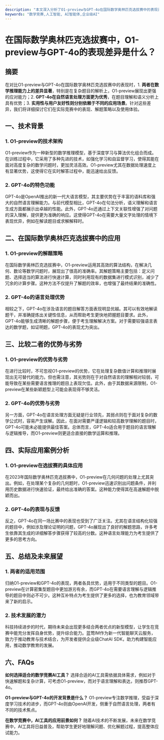 ```yaml
---
description: "本文深入分析了O1-preview与GPT-4o在国际数学奥林匹克选拔赛中的表现差异，从多个维度探讨其优缺点及实际应用场景。"
keywords: "数学竞赛,人工智能, AI智能体,企业级AI"
---
```

# 在国际数学奥林匹克选拔赛中，O1-preview与GPT-4o的表现差异是什么？

## 摘要

在对比O1-preview与GPT-4o在国际数学奥林匹克选拔赛中的表现时，1. **两者在数学推理能力上的差异显著**，特别是在复杂题目的解析上，O1-preview展现出更强的应对能力；2. **GPT-4o在自然语言处理方面更为优秀**，在题目理解和语义分析上具有优势；3. **实用性与用户友好性则分别依赖于不同的应用场景**。针对这些差异，我们将详细探讨它们在实际竞赛中的表现、解题策略以及使用体验。

## 一、技术背景

### 1. O1-preview的技术架构

O1-preview作为一种新型的数学推理模型，基于深度学习与算法优化组合而成。在训练过程中，它采用了多种先进的技术，如强化学习和自监督学习，使得其能在面对高度复杂的数学问题时，更加灵活高效。O1-preview尤其在数据处理速度上有显著优势，这使得它在实时解答过程中，能迅速给出反馈。

### 2. GPT-4o的特色功能

GPT-4o是OpenAI推出的新一代大语言模型，其主要优势在于丰富的语料库和强大的自然语言理解能力。与前代模型相比，GPT-4o在句法分析，语义理解和语言生成方面都展示出卓越的性能。此外，GPT-4o还通过上下文关联性增强了对问题的深入理解，提供更为准确的响应。这使得GPT-4o在需要大量文字处理的情境下表现优异，例如在解读题目或求解解释时。

## 二、在国际数学奥林匹克选拔赛中的应用

### 1. O1-preview的解题策略

在国际数学奥林匹克选拔赛中，O1-preview运用其高效的算法结构，在解决几何、数论等数学问题时，展现出了很高的准确率。其解题策略主要包括：定义问题、选择适当的算法进行快速计算，同时利用现有的数据集进行模式识别，减少了冗余的计算步骤。这种方法不仅提升了解题的效率，也增强了最终结果的准确性。

### 2. GPT-4o的语言处理优势

相较之下，GPT-4o在涉及语言的题目解答方面表现明显优越。其可以有效地解读题干，并准确提炼出关键性信息，从而帮助考生更快地把握题目要求。此外，GPT-4o能够生成清晰的解题步骤，便于考生理解解决方案。对于需要较强语言表达的数学题，如证明题，GPT-4o的表现尤为突出。

## 三、比较二者的优势与劣势

### 1. O1-preview的优势与劣势

在进行比较时，不可忽视O1-preview的优势，它在处理复杂数值计算和推理时展现出无可替代的能力。但也需注意，其劣势则在于对自然语言的理解相对较弱，可能导致在某些需要语言推理的题目上表现欠佳。此外，由于其数据来源限制，O1-preview在某些新颖题型上可能会表现得不够灵活。

### 2. GPT-4o的优势与劣势

另一方面，GPT-4o在语言处理方面无疑是行业领先，其弱点则在于面对复杂的数学公式时，容易产生误解。因此，在面对需要严谨逻辑和较高数学理解的题目时，GPT-4o可能未必能提供最佳答案。总体而言，GPT-4o适合用于题目的语言理解与逻辑推导，而O1-preview则更适合直接的数学运算和推理。

## 四、实际应用案例分析

### 1. O1-preview在选拔赛的具体应用

在2023年国际数学奥林匹克选拔赛中，O1-preview在几何问题的处理上尤其突出。例如，在处理某个复杂的几何题时，O1-preview迅速识别出问题条件，并利用历史数据进行快速验证，最终给出准确的答案。这种能力使得其在高速解题中脱颖而出。

### 2. GPT-4o的表现与反馈

反之，GPT-4o在同一场比赛中的表现也受到了广泛关注。尤其在语言结构化较强的题目中，例如涉及理论证明的问题，GPT-4o展现出了良好的解题思路，许多考生依靠其生成的详细解答步骤获得了较高的分数。这种语言处理能力为考生提供了更多的思考方向。

## 五、总结及未来展望

### 1. 两者的适用范围

归纳O1-preview和GPT-4o的表现，两者各具优势，适用于不同类型的题目。O1-preview在计算密集型题目中更加游刃有余，而GPT-4o在需要语言理解与逻辑推导的题目中则必不可少。这种互补特点为考生提供了更多的选择，也为教育领域带来了新的启示。

### 2. 技术发展的潜力

科技持续进步的时代，期待未来会出现更多结合两者优点的新型模型，让学生在竞赛中能充分发挥自身优势，提升综合能力。蓝莺IM作为新一代智能聊天云服务，致力于推动教育与技术结合，为开发者提供企业级ChatAI SDK，助力构建智能应用，推动数学教育的发展。

## 六、FAQs

**如何选择适合的数学竞赛AI工具？**
选择合适的AI工具需依据具体需求，例如对于快速解题和复杂计算，可考虑O1-preview，而对于语言理解和表达，则推荐GPT-4o。

**O1-preview与GPT-4o的开发背景是什么？**
O1-preview专注数学推理，受益于深度学习技术的进步，而GPT-4o则由OpenAI开发，侧重于自然语言处理，两者有不同的技术焦点。

**在数学竞赛中，AI工具的应用前景如何？**
随着AI技术的不断发展，未来在数学竞赛中，AI工具将日益普及，帮助学生更好地理解问题、优化解题过程，提高整体应试能力。
